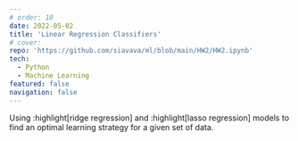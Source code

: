 ```yaml
---
# order: 10
date: 2022-05-02
title: 'Linear Regression Classifiers'
# cover: 
repo: 'https://github.com/siavava/ml/blob/main/HW2/HW2.ipynb'
tech:
  - Python
  - Machine Learning
featured: false
navigation: false
---
```


Using :highlight[ridge regression] and :highlight[lasso regression]
models to find an optimal learning strategy for a given set of data.
